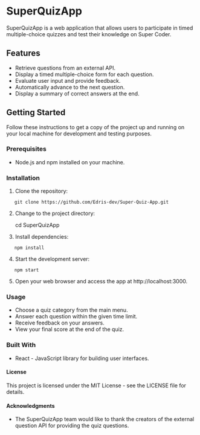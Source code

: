 # SuperQuizApp

SuperQuizApp is a web application that allows users to participate in timed multiple-choice quizzes and test their knowledge on Super Coder.

## Features

- Retrieve questions from an external API.
- Display a timed multiple-choice form for each question.
- Evaluate user input and provide feedback.
- Automatically advance to the next question.
- Display a summary of correct answers at the end.

## Getting Started

Follow these instructions to get a copy of the project up and running on your local machine for development and testing purposes.

 ### Prerequisites

- Node.js and npm installed on your machine.

### Installation

1. Clone the repository:
```
   git clone https://github.com/Edris-dev/Super-Quiz-App.git
```
2. Change to the project directory:

   cd SuperQuizApp

3. Install dependencies:
```
   npm install
```
4. Start the development server:
```
   npm start
```
5. Open your web browser and access the app at http://localhost:3000.


### Usage

- Choose a quiz category from the main menu.
- Answer each question within the given time limit.
- Receive feedback on your answers.
- View your final score at the end of the quiz.

### Built With

- React - JavaScript library for building user interfaces.

#### License

This project is licensed under the MIT License - see the LICENSE file for details.

#### Acknowledgments

- The SuperQuizApp team would like to thank the creators of the external question API for providing the quiz questions.
